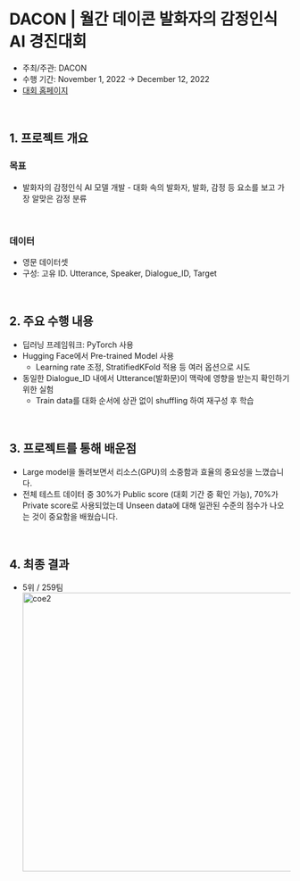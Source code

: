 # DACON |  월간 데이콘 발화자의 감정인식 AI 경진대회

- 주최/주관: DACON
- 수행 기간: November 1, 2022 → December 12, 2022
- <a href="https://dacon.io/competitions/official/236027/overview/description">대회 홈페이지</a>

<br>

## 1. 프로젝트 개요 
### 목표
- 발화자의 감정인식 AI 모델 개발 - 대화 속의 발화자, 발화, 감정 등 요소를 보고 가장 알맞은 감정 분류  
<br>

### 데이터
- 영문 데이터셋
- 구성: 고유 ID. Utterance, Speaker, Dialogue_ID, Target

<br>

## 2. 주요 수행 내용
- 딥러닝 프레임워크: PyTorch 사용
- Hugging Face에서 Pre-trained Model 사용
    - Learning rate 조정, StratifiedKFold 적용 등 여러 옵션으로 시도
- 동일한 Dialogue_ID 내에서 Utterance(발화문)이 맥락에 영향을 받는지 확인하기 위한 실험
    - Train data를 대화 순서에 상관 없이 shuffling 하여 재구성 후 학습

<br>

## 3. 프로젝트를 통해 배운점
- Large model을 돌려보면서 리소스(GPU)의 소중함과 효율의 중요성을 느꼈습니다.
- 전체 테스트 데이터 중 30%가 Public score (대회 기간 중 확인 가능), 70%가 Private score로 사용되었는데 Unseen data에 대해 일관된 수준의 점수가 나오는 것이 중요함을 배웠습니다.

<br>

## 4. 최종 결과
- 5위 / 259팀  
    <img width="500" alt="coe2" src="https://user-images.githubusercontent.com/103119868/218729064-d90a2cf5-0d47-4be0-8d13-49a1543b6397.png">